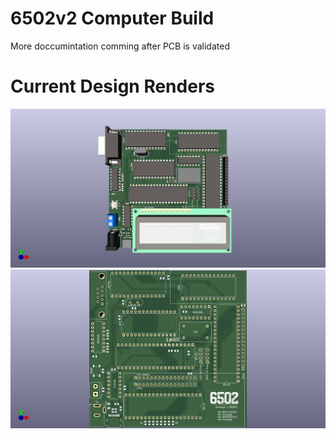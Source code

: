 # 6502v2 Computer Build

More doccumintation comming after PCB is validated


# Current Design Renders
<img src="./images/pcb-3dRender.png">
<br>
<img src="./images/pcb-3dWithoutComponents.png">

<br>


